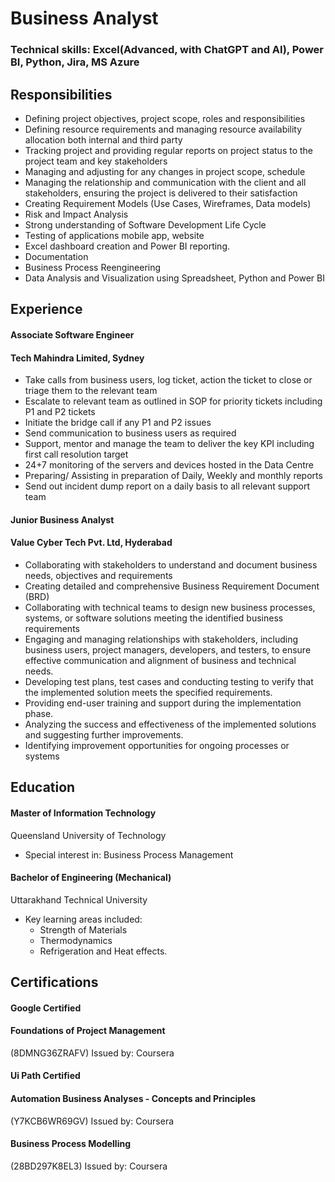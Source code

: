 # Business Analyst
### Technical skills: Excel(Advanced, with ChatGPT and AI), Power BI, Python, Jira, MS Azure
## Responsibilities
- Defining project objectives, project scope, roles and responsibilities
- Defining resource requirements and managing resource availability allocation both internal and third party
- Tracking project and providing regular reports on project status to the project team and key stakeholders
- Managing and adjusting for any changes in project scope, schedule
- Managing the relationship and communication with the client and all stakeholders, ensuring the project is delivered to their              satisfaction
- Creating Requirement Models (Use Cases, Wireframes, Data models)
- Risk and Impact Analysis
- Strong understanding of Software Development Life Cycle
- Testing of applications mobile app, website
- Excel dashboard creation and Power BI reporting.
- Documentation
- Business Process Reengineering
- Data Analysis and Visualization using Spreadsheet, Python and Power BI
## Experience
#### Associate Software Engineer
#### Tech Mahindra Limited, Sydney
- Take calls from business users, log ticket, action the ticket to close or triage them to the relevant team
- Escalate to relevant team as outlined in SOP for priority tickets including P1 and P2 tickets
- Initiate the bridge call if any P1 and P2 issues
- Send communication to business users as required
- Support, mentor and manage the team to deliver the key KPI including first call resolution target
- 24+7 monitoring of the servers and devices hosted in the Data Centre
- Preparing/ Assisting in preparation of Daily, Weekly and monthly reports
- Send out incident dump report on a daily basis to all relevant support team

#### Junior Business Analyst
#### Value Cyber Tech Pvt. Ltd, Hyderabad
- Collaborating with stakeholders to understand and document business needs, objectives and requirements
- Creating detailed and comprehensive Business Requirement Document (BRD)
- Collaborating with technical teams to design new business processes, systems, or software solutions meeting the identified business requirements
- Engaging and managing relationships with stakeholders, including business users, project managers, developers, and testers, to ensure effective communication and alignment of business 
  and technical needs.
- Developing test plans, test cases and conducting testing to verify that the implemented solution meets the specified requirements.
- Providing end-user training and support during the implementation phase.
- Analyzing the success and effectiveness of the implemented solutions and suggesting further improvements. 
- Identifying improvement opportunities for ongoing processes or systems
## Education
#### Master of Information Technology
Queensland University of Technology
- Special interest in: Business Process Management
#### Bachelor of Engineering (Mechanical)
Uttarakhand Technical University 
- Key learning areas included:
  - Strength of Materials
  - Thermodynamics
  - Refrigeration and Heat effects.
## Certifications
#### Google Certified
#### Foundations of Project Management
(8DMNG36ZRAFV)
Issued by: Coursera
#### Ui Path Certified
#### Automation Business Analyses - Concepts and Principles
(Y7KCB6WR69GV)
Issued by: Coursera
#### Business Process Modelling
(28BD297K8EL3)
Issued by: Coursera
